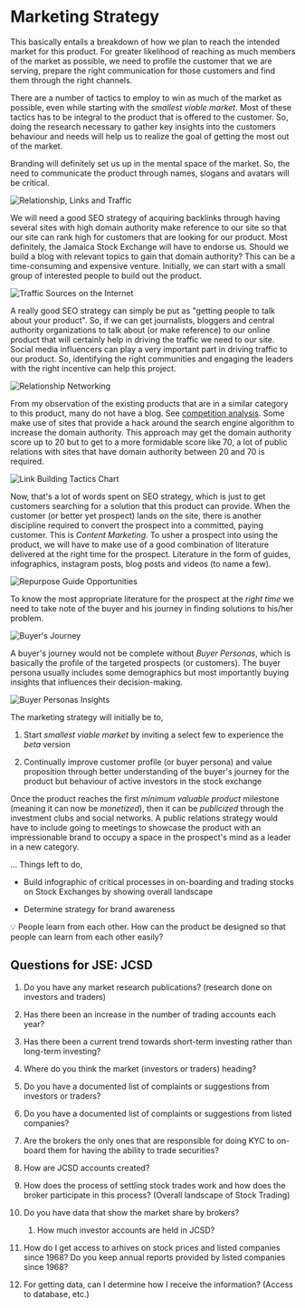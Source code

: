 # Marketing Strategy

This basically entails a breakdown of how we plan to reach the intended market for this product. For greater likelihood of reaching as much members of the market as possible, we need to profile the customer that we are serving, prepare the right communication for those customers and find them through the right channels.

There are a number of tactics to employ to win as much of the market as possible, even while starting with the _smallest viable market_. Most of these tactics has to be integral to the product that is offered to the customer. So, doing the research necessary to gather key insights into the customers behaviour and needs will help us to realize the goal of getting the most out of the market.

Branding will definitely set us up in the mental space of the market. So, the need to communicate the product through names, slogans and avatars will be critical.

![Relationship, Links and Traffic](/.attachments/relationships-links-rank-traffic-lead.png)

We will need a good SEO strategy of acquiring backlinks through having several sites with high domain authority make reference to our site so that our site can rank high for customers that are looking for our product. Most definitely, the Jamaica Stock Exchange will have to endorse us. Should we build a blog with relevant topics to gain that domain authority? This can be a time-consuming and expensive venture. Initially, we can start with a small group of interested people to build out the product.

![Traffic Sources on the Internet](/.attachments/search-traffic-lead.png)

A really good SEO strategy can simply be put as "getting people to talk about your product". So, if we can get journalists, bloggers and central authority organizations to talk about (or make reference) to our online product that will certainly help in driving the traffic we need to our site. Social media influencers can play a very important part in driving traffic to our product. So, identifying the right communities and engaging the leaders with the right incentive can help this project.

![Relationship Networking](/.attachments/relationships-networking.png)

From my observation of the existing products that are in a similar category to this product, many do not have a blog. See [competition analysis](./INDUSTRY/JM.md#competition-analysis). Some make use of sites that provide a hack around the search engine algorithm to increase the domain authority. This approach may get the domain authority score up to 20 but to get to a more formidable score like 70, a lot of public relations with sites that have domain authority between 20 and 70 is required.

![Link Building Tactics Chart](/.attachments/link-building-tactics-chart.png)

Now, that's a lot of words spent on SEO strategy, which is just to get customers searching for a solution that this product can provide. When the customer (or better yet prospect) lands on the site, there is another discipline required to convert the prospect into a committed, paying customer. This is _Content Marketing_. To usher a prospect into using the product, we will have to make use of a good combination of literature delivered at the right time for the prospect. Literature in the form of guides, infographics, instagram posts, blog posts and videos (to name a few).

![Repurpose Guide Opportunities](/.attachments/repurposing-guide-opportunities.png)

To know the most appropriate literature for the prospect at the _right time_ we need to take note of the buyer and his journey in finding solutions to his/her problem.

![Buyer's Journey](/.attachments/content-format-buyers-journey.png)

A buyer's journey would not be complete without _Buyer Personas_, which is basically the profile of the targeted prospects (or customers). The buyer persona usually includes some demographics but most importantly buying insights that influences their decision-making.

![Buyer Personas Insights](/.attachments/buyer-personas-insights.png)

The marketing strategy will initially be to,

1. Start _smallest viable market_ by inviting a select few to experience the _beta_ version

2. Continually improve customer profile (or buyer persona) and value proposition through better understanding of the buyer's journey for the product but behaviour of active investors in the stock exchange

Once the product reaches the first _minimum valuable product_ milestone (meaning it can now be _monetized_), then it can be _publicized_ through the investment clubs and social networks. A public relations strategy would have to include going to meetings to showcase the product with an impressionable brand to occupy a space in the prospect's mind as a leader in a new category.

... Things left to do,

- Build infographic of critical processes in on-boarding and trading stocks on Stock Exchanges by showing overall landscape

- Determine strategy for brand awareness

:bulb: People learn from each other. How can the product be designed so that people can learn from each other easily?

## Questions for JSE: JCSD

1. Do you have any market research publications? (research done on investors and traders)

2. Has there been an increase in the number of trading accounts each year?

3. Has there been a current trend towards short-term investing rather than long-term investing?

4. Where do you think the market (investors or traders) heading?

5. Do you have a documented list of complaints or suggestions from investors or traders?

6. Do you have a documented list of complaints or suggestions from listed companies?

7. Are the brokers the only ones that are responsible for doing KYC to on-board them for having the ability to trade securities?

8. How are JCSD accounts created?

9. How does the process of settling stock trades work and how does the broker participate in this process? (Overall landscape of Stock Trading)

10. Do you have data that show the market share by brokers?

    1. How much investor accounts are held in JCSD?

11. How do I get access to arhives on stock prices and listed companies since 1968? Do you keep annual reports provided by listed companies since 1968?

12. For getting data, can I determine how I receive the information? (Access to database, etc.)